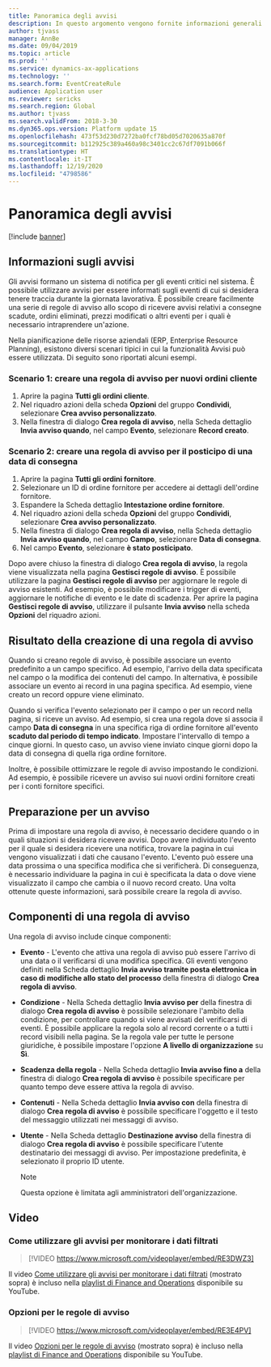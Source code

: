 ```yaml
---
title: Panoramica degli avvisi
description: In questo argomento vengono fornite informazioni generali sugli avvisi. È possibile utilizzare avvisi per essere informati sugli eventi di cui si desidera tenere traccia durante la giornata lavorativa.
author: tjvass
manager: AnnBe
ms.date: 09/04/2019
ms.topic: article
ms.prod: ''
ms.service: dynamics-ax-applications
ms.technology: ''
ms.search.form: EventCreateRule
audience: Application user
ms.reviewer: sericks
ms.search.region: Global
ms.author: tjvass
ms.search.validFrom: 2018-3-30
ms.dyn365.ops.version: Platform update 15
ms.openlocfilehash: 473f53d230d7272ba0fcf78bd05d7020635a870f
ms.sourcegitcommit: b112925c389a460a98c3401cc2c67df7091b066f
ms.translationtype: HT
ms.contentlocale: it-IT
ms.lasthandoff: 12/19/2020
ms.locfileid: "4798586"
---
```

# <a name="alerts-overview"></a>Panoramica degli avvisi

[!include [banner](../includes/banner.md)]

## <a name="about-alerts"></a>Informazioni sugli avvisi
Gli avvisi formano un sistema di notifica per gli eventi critici nel sistema. È possibile utilizzare avvisi per essere informati sugli eventi di cui si desidera tenere traccia durante la giornata lavorativa. È possibile creare facilmente una serie di regole di avviso allo scopo di ricevere avvisi relativi a consegne scadute, ordini eliminati, prezzi modificati o altri eventi per i quali è necessario intraprendere un'azione.

Nella pianificazione delle risorse aziendali (ERP, Enterprise Resource Planning), esistono diversi scenari tipici in cui la funzionalità Avvisi può essere utilizzata. Di seguito sono riportati alcuni esempi.

### <a name="scenario-1-create-an-alert-rule-for-new-sales-orders"></a>Scenario 1: creare una regola di avviso per nuovi ordini cliente

1. Aprire la pagina **Tutti gli ordini cliente**.
2. Nel riquadro azioni della scheda **Opzioni** del gruppo **Condividi**, selezionare **Crea avviso personalizzato**.
3. Nella finestra di dialogo **Crea regola di avviso**, nella Scheda dettaglio **Invia avviso quando**, nel campo **Evento**, selezionare **Record creato**.

### <a name="scenario-2-create-an-alert-rule-for-postponement-of-a-delivery-date"></a>Scenario 2: creare una regola di avviso per il posticipo di una data di consegna

1. Aprire la pagina **Tutti gli ordini fornitore**.
2. Selezionare un ID di ordine fornitore per accedere ai dettagli dell'ordine fornitore.
3. Espandere la Scheda dettaglio **Intestazione ordine fornitore**.
4. Nel riquadro azioni della scheda **Opzioni** del gruppo **Condividi**, selezionare **Crea avviso personalizzato**.
5. Nella finestra di dialogo **Crea regola di avviso**, nella Scheda dettaglio **Invia avviso quando**, nel campo **Campo**, selezionare **Data di consegna**.
6. Nel campo **Evento**, selezionare **è stato posticipato**.
    
Dopo avere chiuso la finestra di dialogo **Crea regola di avviso**, la regola viene visualizzata nella pagina **Gestisci regole di avviso**. È possibile utilizzare la pagina **Gestisci regole di avviso** per aggiornare le regole di avviso esistenti. Ad esempio, è possibile modificare i trigger di eventi, aggiornare le notifiche di evento e le date di scadenza. Per aprire la pagina **Gestisci regole di avviso**, utilizzare il pulsante **Invia avviso** nella scheda **Opzioni** del riquadro azioni.

## <a name="what-occurs-when-an-alert-rule-is-created"></a>Risultato della creazione di una regola di avviso

Quando si creano regole di avviso, è possibile associare un evento predefinito a un campo specifico. Ad esempio, l'arrivo della data specificata nel campo o la modifica dei contenuti del campo. In alternativa, è possibile associare un evento ai record in una pagina specifica. Ad esempio, viene creato un record oppure viene eliminato.

Quando si verifica l'evento selezionato per il campo o per un record nella pagina, si riceve un avviso. Ad esempio, si crea una regola dove si associa il campo **Data di consegna** in una specifica riga di ordine fornitore all'evento **scaduto dal periodo di tempo indicato**. Impostare l'intervallo di tempo a cinque giorni. In questo caso, un avviso viene inviato cinque giorni dopo la data di consegna di quella riga ordine fornitore.

Inoltre, è possibile ottimizzare le regole di avviso impostando le condizioni. Ad esempio, è possibile ricevere un avviso sui nuovi ordini fornitore creati per i conti fornitore specifici.

## <a name="preparing-for-an-alert"></a>Preparazione per un avviso

Prima di impostare una regola di avviso, è necessario decidere quando o in quali situazioni si desidera ricevere avvisi. Dopo avere individuato l'evento per il quale si desidera ricevere una notifica, trovare la pagina in cui vengono visualizzati i dati che causano l'evento. L'evento può essere una data prossima o una specifica modifica che si verificherà. Di conseguenza, è necessario individuare la pagina in cui è specificata la data o dove viene visualizzato il campo che cambia o il nuovo record creato. Una volta ottenute queste informazioni, sarà possibile creare la regola di avviso.

## <a name="components-of-an-alert-rule"></a>Componenti di una regola di avviso

Una regola di avviso include cinque componenti:

- **Evento** - L'evento che attiva una regola di avviso può essere l'arrivo di una data o il verificarsi di una modifica specifica. Gli eventi vengono definiti nella Scheda dettaglio **Invia avviso tramite posta elettronica in caso di modifiche allo stato del processo** della finestra di dialogo **Crea regola di avviso**.
- **Condizione** - Nella Scheda dettaglio **Invia avviso per** della finestra di dialogo **Crea regola di avviso** è possibile selezionare l'ambito della condizione, per controllare quando si viene avvisati del verificarsi di eventi. È possibile applicare la regola solo al record corrente o a tutti i record visibili nella pagina. Se la regola vale per tutte le persone giuridiche, è possibile impostare l'opzione **A livello di organizzazione** su **Sì**.
- **Scadenza della regola** - Nella Scheda dettaglio **Invia avviso fino a** della finestra di dialogo **Crea regola di avviso** è possibile specificare per quanto tempo deve essere attiva la regola di avviso.
- **Contenuti** - Nella Scheda dettaglio **Invia avviso con** della finestra di dialogo **Crea regola di avviso** è possibile specificare l'oggetto e il testo del messaggio utilizzati nei messaggi di avviso.
- **Utente** - Nella Scheda dettaglio **Destinazione avviso** della finestra di dialogo **Crea regola di avviso** è possibile specificare l'utente destinatario dei messaggi di avviso. Per impostazione predefinita, è selezionato il proprio ID utente.

    > [!NOTE]
    > Questa opzione è limitata agli amministratori dell'organizzazione.

## <a name="videos"></a>Video

### <a name="how-to-use-alerts-to-monitor-filtered-data"></a>Come utilizzare gli avvisi per monitorare i dati filtrati

> [!VIDEO https://www.microsoft.com/videoplayer/embed/RE3DWZ3]

Il video [Come utilizzare gli avvisi per monitorare i dati filtrati](https://youtu.be/ZYKMcv6kl9s) (mostrato sopra) è incluso nella [playlist di Finance and Operations](https://www.youtube.com/playlist?list=PLcakwueIHoT_SYfIaPGoOhloFoCXiUSyW) disponibile su YouTube.

### <a name="alert-rule-options"></a>Opzioni per le regole di avviso

> [!VIDEO https://www.microsoft.com/videoplayer/embed/RE3E4PV]

Il video [Opzioni per le regole di avviso](https://youtu.be/cpzimwOjicM) (mostrato sopra) è incluso nella [playlist di Finance and Operations](https://www.youtube.com/playlist?list=PLcakwueIHoT_SYfIaPGoOhloFoCXiUSyW) disponibile su YouTube.


